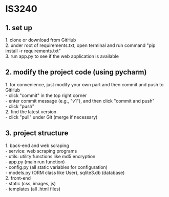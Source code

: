# IS3240
<h2>1. set up</h2>
1. clone or download from GitHub
<br>
2. under root of requirements.txt, open terminal and run command "pip install -r requirements.txt"
<br>
3. run app.py to see if the web application is available

<h2>2. modify the project code (using pycharm)</h2>
1. for convenience, just modify your own part and then commit and push to GitHub
<br>
- click "commit" in the top right corner 
<br>
- enter commit message (e.g., "v1"), and then click "commit and push"
<br>
- click "push"
<br>
2. find the latest version
<br>
- click "pull" under Git (merge if necessary)

<h2>3. project structure</h2>
1. back-end and web scraping
<br>
- service: web scraping programs
<br>
- utils: utility functions like md5 encryption
<br>
- app.py (main run function)
<br>
- config.py (all static variables for configuration)
<br>
- models.py (ORM class like User), sqlite3.db (database)
<br>
2. front-end
<br>
- static (css, images, js)
<br>
- templates (all .html files)